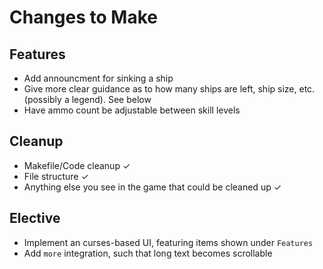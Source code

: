 # Changes to Make

## Features
- Add announcment for sinking a ship
- Give more clear guidance as to how many ships are left, ship size, etc. (possibly a legend). See below
- Have ammo count be adjustable between skill levels

## Cleanup
- Makefile/Code cleanup ✓
- File structure ✓
- Anything else you see in the game that could be cleaned up ✓

## Elective
- Implement an curses-based UI, featuring items shown under `Features`
- Add `more` integration, such that long text becomes scrollable
